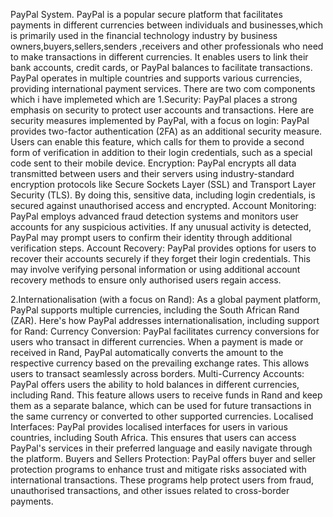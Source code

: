 PayPal System.
PayPal is a popular secure platform that facilitates payments in different currencies between individuals and businesses,which is primarily used in the financial technology industry by business owners,buyers,sellers,senders
,receivers and other professionals who need to make transactions in different currencies. It enables users to link their bank accounts, credit cards, or PayPal balances to facilitate transactions. PayPal operates in multiple
countries and supports various currencies, providing international payment services.
There are two com components which i have implemeted which are 
1.Security:
PayPal places a strong emphasis on security to protect user accounts and transactions. Here are security measures implemented by PayPal, with a focus on login:
PayPal provides two-factor authentication (2FA) as an additional security measure. Users can enable this feature, which calls for them to provide a second form of verification in addition to their login credentials, such as a special code sent to their mobile device.
Encryption: PayPal encrypts all data transmitted between users and their servers using industry-standard encryption protocols like Secure Sockets Layer (SSL) and Transport Layer Security (TLS). By doing this, sensitive data, including login credentials, is secured against unauthorised access and encrypted.
Account Monitoring: PayPal employs advanced fraud detection systems and monitors user accounts for any suspicious activities. If any unusual activity is detected, PayPal may prompt users to confirm their identity through additional verification steps.
Account Recovery: PayPal provides options for users to recover their accounts securely if they forget their login credentials. This may involve verifying personal information or using additional account recovery methods to ensure only authorised users regain access.


2.Internationalisation (with a focus on Rand):
As a global payment platform, PayPal supports multiple currencies, including the South African Rand (ZAR). Here's how PayPal addresses internationalisation, including support for Rand:
Currency Conversion: PayPal facilitates currency conversions for users who transact in different currencies. When a payment is made or received in Rand, PayPal automatically converts the amount to the respective currency based on the prevailing exchange rates. This allows users to transact seamlessly across borders.
Multi-Currency Accounts: PayPal offers users the ability to hold balances in different currencies, including Rand. This feature allows users to receive funds in Rand and keep them as a separate balance, which can be used for future transactions in the same currency or converted to other supported currencies.
Localised Interfaces: PayPal provides localised interfaces for users in various countries, including South Africa. This ensures that users can access PayPal's services in their preferred language and easily navigate through the platform.
Buyers and Sellers Protection: PayPal offers buyer and seller protection programs to enhance trust and mitigate risks associated with international transactions. These programs help protect users from fraud, unauthorised transactions, and other issues related to cross-border payments.
